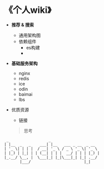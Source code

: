 # 《个人wiki》
- **推荐 & 搜索**
  - 通用架构图
  - 依赖组件
    - es构建
    - 
    

- **基础服务架构**
  - nginx
  - redis
  - ice
  - odin
  - baimai
  - lbs
- 优质资源
  - 链接
  > 思考


```
 _                  _                      
| |__  _   _    ___| |__   ___ _ __  _ __  
| '_ \| | | |  / __| '_ \ / _ \ '_ \| '_ \ 
| |_) | |_| | | (__| | | |  __/ | | | |_) |
|_.__/ \__, |  \___|_| |_|\___|_| |_| .__/ 
       |___/                        |_|    
```
